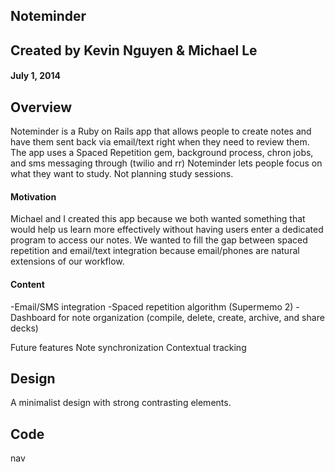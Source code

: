 ## Noteminder
## Created by Kevin Nguyen & Michael Le
#### July 1, 2014


## Overview
Noteminder is a Ruby on Rails app that allows people to create notes and 
have them sent back via email/text right when they need to review them.
The app uses a Spaced Repetition gem, background process, chron jobs, and sms messaging through (twilio and rr)
Noteminder lets people focus on what they want to study. Not planning study sessions.


#### Motivation
Michael and I created this app because we both wanted something that would help us learn more effectively
without having users enter a dedicated program to access our notes. We wanted to fill the gap between
spaced repetition and email/text integration because email/phones are natural extensions of our workflow.


#### Content
-Email/SMS integration
-Spaced repetition algorithm (Supermemo 2)
-Dashboard for note organization (compile, delete, create, archive, and share decks)

Future features
Note synchronization
Contextual tracking


## Design
A minimalist design with strong contrasting elements.

## Code

nav
